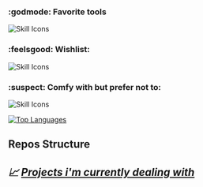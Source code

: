   <h3>:godmode: Favorite tools </h3>
  <img src="https://skillicons.dev/icons?i=c,cpp,java,python,bash,neovim,linux&theme=dark" alt="Skill Icons"><br>
  
  <h3>:feelsgood: Wishlist:</h3>
  <img src="https://skillicons.dev/icons?i=rust,zig,ruby,go,cs,powershell&theme=dark" alt="Skill Icons"><br>
  
  <h3>:suspect: Comfy with but prefer not to:</h3>
  <img src="https://skillicons.dev/icons?i=html,css,javascript,mysql,windows&theme=dark" alt="Skill Icons"><br>


<a href="https://github.com/sumxtx" align="left"><img src="https://github-readme-stats.vercel.app/api/top-langs/?username=sumxtx&langs_count=20&title_color=c0caf5&text_color=a9b1d6&icon_color=f97316&bg_color=1f2335&border_color=414868&hide_border=false&locale=en&custom_title=most%Used%Langs" alt="Top Languages" /></a>

## Repos Structure ## 
## _:chart_with_upwards_trend: [Projects i'm currently dealing with](https://github.com/sumxtx/dotFiles/blob/main/repo_utils/repos_struct.md)_

